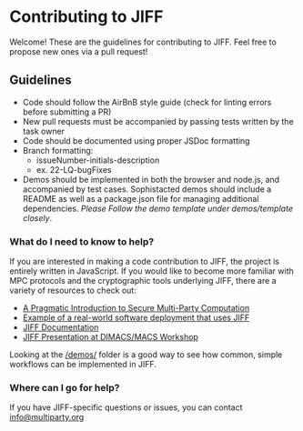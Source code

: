 # Contributing to JIFF #

Welcome! These are the guidelines for contributing to JIFF. Feel free to propose new ones via a pull request!


## Guidelines ##
- Code should follow the AirBnB style guide (check for linting errors before submitting a PR)
- New pull requests must be accompanied by passing tests written by the task owner
- Code should be documented using proper JSDoc formatting
- Branch formatting:
  - issueNumber-initials-description
  - ex. 22-LQ-bugFixes
- Demos should be implemented in both the browser and node.js, and accompanied by test cases. Sophistacted demos should include a README as well as a package.json file for managing additional dependencies. *Please Follow the demo template under demos/template closely*.

### What do I need to know to help? ###
If you are interested in making a code contribution to JIFF, the project is entirely written in JavaScript. If you would like to become more familiar with MPC protocols and the cryptographic tools underlying JIFF, there are a variety of resources to check out:

* [A Pragmatic Introduction to Secure Multi-Party Computation](https://securecomputation.org/)
* [Example of a real-world software deployment that uses JIFF](https://github.com/multiparty/web-mpc)
* [JIFF Documentation](https://multiparty.org/jiff/docs/jsdoc/)
* [JIFF Presentation at DIMACS/MACS Workshop](https://www.youtube.com/watch?v=S-IkyOEgrfI)

Looking at the [/demos/](https://github.com/multiparty/jiff/tree/master/demos) folder is a good way to see how common, simple workflows can be implemented in JIFF.

### Where can I go for help? ###
If you have JIFF-specific questions or issues, you can contact info@multiparty.org
